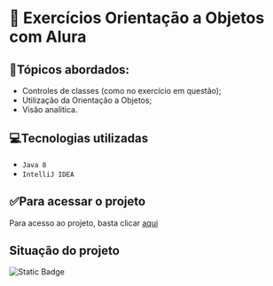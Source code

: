 #  📁 Exercícios Orientação a Objetos com Alura

## 📙Tópicos abordados:

* Controles de classes (como no exercício em questão);
* Utilização da Orientação a Objetos;
* Visão analítica.

## 💻Tecnologias utilizadas
- ``Java 8``
- ``IntelliJ IDEA``

## ✅Para acessar o projeto

Para acesso ao projeto, basta clicar [aqui](https://github.com/minimundosbr/Alura_exercicio_java_OOP1/tree/master/src)

## Situação do projeto

![Static Badge](https://img.shields.io/badge/Status-Finalizado-brightgreen)
